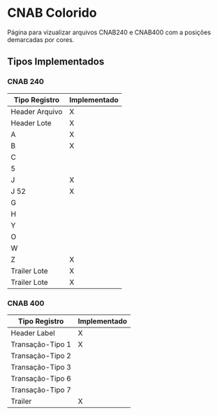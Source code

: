 # CNAB Colorido

Página para vizualizar arquivos CNAB240 e CNAB400 com a posições demarcadas por cores.

## Tipos Implementados

### CNAB 240

|Tipo Registro |Implementado|
|--------------|------------|
|Header Arquivo|X           |
|Header Lote   |X           |
|A             |X           |
|B             |X           |
|C             |            |
|5             |            |
|J             |X           |
|J 52          |X           |
|G             |            |
|H             |            |
|Y             |            |
|O             |            |
|W             |            |
|Z             |X           |
|Trailer Lote  |X           |
|Trailer Lote  |X           |


### CNAB 400

|Tipo Registro   |Implementado|
|----------------|------------|
|Header Label    |X           |
|Transação-Tipo 1|X           |
|Transação-Tipo 2|            |
|Transação-Tipo 3|            |
|Transação-Tipo 6|            |
|Transação-Tipo 7|            |
|Trailer         |X           |




 


